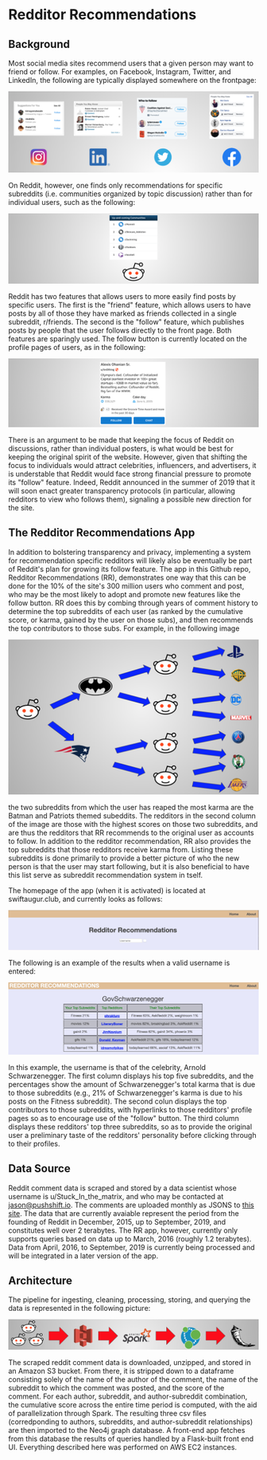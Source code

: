# Redditor Recommendations

## Background

Most social media sites recommend users that a given person may want to friend or follow. For examples, on Facebook, Instagram, Twitter, and LinkedIn, the following are typically displayed somewhere on the frontpage:

![friend-recommendations](images/friend-recommendations.png)

On Reddit, however, one finds only recommendations for specific subreddits (i.e. communities organized by topic discussion) rather than for individual users, such as the following:

![subreddit-recommendations](images/subreddit-recommendations.png)

Reddit has two features that allows users to more easily find posts by specific users. The first is the "friend" feature, which allows users to have posts by all of those they have marked as friends collected in a single subreddit, r/friends. The second is the "follow" feature, which publishes posts by people that the user follows directly to the front page. Both features are sparingly used. The follow button is currently located on the profile pages of users, as in the following:


![redditor-profile](images/redditor-profile.png)


There is an argument to be made that keeping the focus of Reddit on discussions, rather than individual posters, is what would be best for keeping the original spirit of the website. However, given that shifting the focus to individuals would attract celebrities, influencers, and advertisers, it is understable that Reddit would face strong financial pressure to promote its "follow" feature. Indeed, Reddit announced in the summer of 2019 that it will soon enact greater transparency protocols (in particular, allowing redditors to view who follows them), signaling a possible new direction for the site.

## The Redditor Recommendations App

In addition to bolstering transparency and privacy, implementing a system for recommendation specific redditors will likely also be eventually be part of Reddit's plan for growing its follow feature. The app in this Github repo, Redditor Recommendations (RR), demonstrates one way that this can be done for the 10% of the site's 300 million users who comment and post, who may be the most likely to adopt and promote new features like the follow button. RR does this by combing through years of comment history to determine the top subreddits of each user (as ranked by the cumulative score, or karma, gained by the user on those subs), and then recommends the top contributors to those subs. For example, in the following image

![graph](images/graph.png)

the two subreddits from which the user has reaped the most karma are the Batman and Patriots themed subeddits. The redditors in the second column of the image are those with the highest scores on those two subreddits, and are thus the redditors that RR recommends to the original user as accounts to follow. In addition to the redditor recommendation, RR also provides the top subreddits that those redditors receive karma from. Listing these subreddits is done primarily to provide a better picture of who the new person is that the user may start following, but it is also beneficial to have this list serve as subreddit recommendation system in tself. 

The homepage of the app (when it is activated) is located at swiftaugur.club, and currently looks as follows:

![search](images/search.png)

The following is an example of the results when a valid username is entered:

![results](images/results.png)

In this example, the username is that of the celebrity, Arnold Schwarzenegger. The first column displays his top five subreddits, and the percentages show the amount of Schwarzenegger's total karma that is due to those subreddits (e.g., 21% of Schwarzenegger's karma is due to his posts on the Fitness subreddit). The second colun displays the top contributors to those subreddits, with hyperlinks to those redditors' profile pages so as to encourage use of the "follow" button. The third column displays these redditors' top three subreddits, so as to provide the original user a preliminary taste of the redditors' personality before clicking through to their profiles.

## Data Source

Reddit comment data is scraped and stored by a data scientist whose username is u/Stuck_In_the_matrix, and who may be contacted at jason@pushshift.io. The comments are uploaded monthly as JSONS to [this site](https://files.pushshift.io/reddit/comments/). The data that are currently avaiable represent the period from the founding of Reddit in December, 2015, up to September, 2019, and constitutes well over 2 terabytes. The RR app, however, currently only supports queries based on data up to March, 2016 (roughly 1.2 terabytes). Data from April, 2016, to September, 2019 is currently being processed and will be integrated in a later version of the app.  

## Architecture

The pipeline for ingesting, cleaning, processing, storing, and querying the data is represented in the following picture:

![pipeline](images/pipeline.png)

The scraped reddit comment data is downloaded, unzipped, and stored in an Amazon S3 bucket. From there, it is stripped down to a dataframe consisting solely of the name of the author of the comment, the name of the subreddit to which the comment was posted, and the score of the comment. For each author, subreddit, and author-subreddit combination, the cumulative score across the entire time period is computed, with the aid of parallelization through Spark. The resulting three csv files (corredponding to authors, subreddits, and author-subreddit relationships) are then imported to the Neo4j graph database. A front-end app fetches from this database the results of queries handled by a Flask-built front end UI. Everything described here was performed on AWS EC2 instances.
